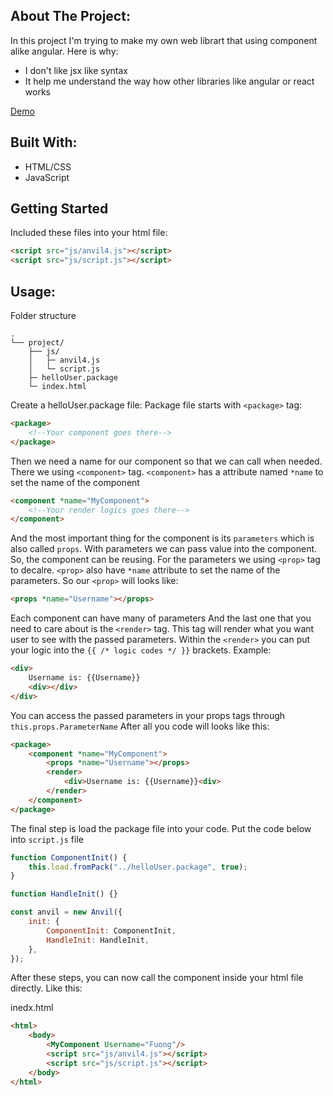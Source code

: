 ## About The Project:

In this project I'm trying to make my own web librart that using component alike angular. Here is why:

-   I don't like jsx like syntax
-   It help me understand the way how other libraries like angular or react works

[Demo](https://phuong74200.github.io/component-4/)

## Built With:

-   HTML/CSS
-   JavaScript

## Getting Started

Included these files into your html file:

```html
<script src="js/anvil4.js"></script>
<script src="js/script.js"></script>
```

## Usage:

Folder structure

```
.
└── project/
    ├── js/
    │   ├─ anvil4.js
    │   └─ script.js
    ├─ helloUser.package
    └─ index.html
```

Create a helloUser.package file:
Package file starts with `<package>` tag:

```html
<package>
    <!--Your component goes there-->
</package>
```

Then we need a name for our component so that we can call when needed. There we using `<component>` tag. `<component>` has a attribute named `*name` to set the name of the component

```html
<component *name="MyComponent">
    <!--Your render logics goes there-->
</component>
```

And the most important thing for the component is its `parameters` which is also called `props`. With parameters we can pass value into the component. So, the component can be reusing.
For the parameters we using `<prop>` tag to decalre. `<prop>` also have `*name` attribute to set the name of the parameters. So our `<prop>` will looks like:

```html
<props *name="Username"></props>
```

Each component can have many of parameters
And the last one that you need to care about is the `<render>` tag. This tag will render what you want user to see with the passed parameters.
Within the `<render>` you can put your logic into the `{{ /* logic codes */ }}` brackets. Example:

```html
<div>
    Username is: {{Username}}
    <div></div>
</div>
```

You can access the passed parameters in your props tags through `this.props.ParameterName`
After all you code will looks like this:

```html
<package>
    <component *name="MyComponent">
        <props *name="Username"></props>
        <render>
            <div>Username is: {{Username}}<div>
        </render>
    </component>
</package>
```

The final step is load the package file into your code. Put the code below into `script.js` file

```js
function ComponentInit() {
    this.load.fromPack("../helloUser.package", true);
}

function HandleInit() {}

const anvil = new Anvil({
    init: {
        ComponentInit: ComponentInit,
        HandleInit: HandleInit,
    },
});
```

After these steps, you can now call the component inside your html file directly. Like this:

inedx.html

```html
<html>
    <body>
        <MyComponent Username="Fuong"/>
        <script src="js/anvil4.js"></script>
        <script src="js/script.js"></script>
    </body>
</html>
```
